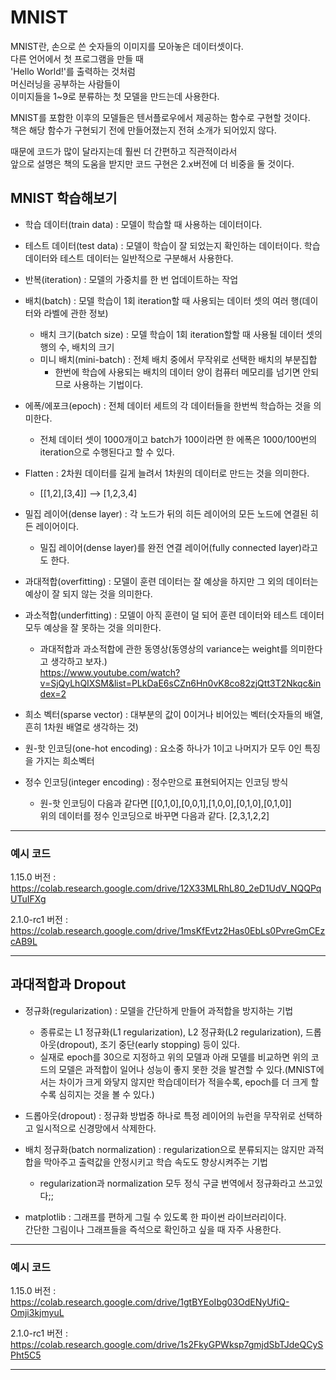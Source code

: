 # MNIST

MNIST란, 손으로 쓴 숫자들의 이미지를 모아놓은 데이터셋이다.\
다른 언어에서 첫 프로그램을 만들 때\
'Hello World!'를 출력하는 것처럼\
머신러닝을 공부하는 사람들이\
이미지들을 1~9로 분류하는 첫 모델을 만드는데 사용한다.

MNIST를 포함한 이후의 모델들은 텐서플로우에서 제공하는 함수로 구현할 것이다.\
책은 해당 함수가 구현되기 전에 만들어졌는지 전혀 소개가 되어있지 않다.

때문에 코드가 많이 달라지는데 훨씬 더 간편하고 직관적이라서\
앞으로 설명은 책의 도움을 받지만 코드 구현은 2.x버전에 더 비중을 둘 것이다.

## MNIST 학습해보기

+ 학습 데이터(train data) : 모델이 학습할 때 사용하는 데이터이다.
+ 테스트 데이터(test data) : 모델이 학습이 잘 되었는지 확인하는 데이터이다. 학습 데이터와 테스트 데이터는 일반적으로 구분해서 사용한다.
+ 반복(iteration) : 모델의 가중치를 한 번 업데이트하는 작업
+ 배치(batch) : 모델 학습이 1회 iteration할 때 사용되는 데이터 셋의 여러 행(데이터와 라벨에 관한 정보)
  + 배치 크기(batch size) : 모델 학습이 1회 iteration할할 때 사용될 데이터 셋의 행의 수, 배치의 크기
  + 미니 배치(mini-batch) : 전체 배치 중에서 무작위로 선택한 배치의 부분집합
    + 한번에 학습에 사용되는 배치의 데이터 양이 컴퓨터 메모리를 넘기면 안되므로 사용하는 기법이다.
+ 에폭/에포크(epoch) : 전체 데이터 세트의 각 데이터들을 한번씩 학습하는 것을 의미한다.
  + 전체 데이터 셋이 1000개이고 batch가 100이라면 한 에폭은 1000/100번의 iteration으로 수행된다고 할 수 있다.

+ Flatten : 2차원 데이터를 길게 늘려서 1차원의 데이터로 만드는 것을 의미한다.
  + [[1,2],[3,4]] --> [1,2,3,4]
+ 밀집 레이어(dense layer) : 각 노드가 뒤의 히든 레이어의 모든 노드에 연결된 히든 레이어이다.
  + 밀집 레이어(dense layer)를 완전 연결 레이어(fully connected layer)라고도 한다.
+ 과대적합(overfitting) : 모델이 훈련 데이터는 잘 예상을 하지만 그 외의 데이터는 예상이 잘 되지 않는 것을 의미한다.
+ 과소적합(underfitting) : 모델이 아직 훈련이 덜 되어 훈련 데이터와 테스트 데이터 모두 예상을 잘 못하는 것을 의미한다.
  + 과대적합과 과소적합에 관한 동영상(동영상의 variance는 weight를 의미한다고 생각하고 보자.)\
  https://www.youtube.com/watch?v=SjQyLhQIXSM&list=PLkDaE6sCZn6Hn0vK8co82zjQtt3T2Nkqc&index=2

+ 희소 벡터(sparse vector) : 대부분의 값이 0이거나 비어있는 벡터(숫자들의 배열, 흔히 1차원 배열로 생각하는 것)
+ 원-핫 인코딩(one-hot encoding) : 요소중 하나가 1이고 나머지가 모두 0인 특징을 가지는 희소벡터
+ 정수 인코딩(integer encoding) : 정수만으로 표현되어지는 인코딩 방식 
  + 원-핫 인코딩이 다음과 같다면 [[0,1,0],[0,0,1],[1,0,0],[0,1,0],[0,1,0]]\
  위의 데이터를 정수 인코딩으로 바꾸면 다음과 같다. [2,3,1,2,2]

---
### 예시 코드

1.15.0 버전 : https://colab.research.google.com/drive/12X33MLRhL80_2eD1UdV_NQQPqUTuIFXg

2.1.0-rc1 버전 : https://colab.research.google.com/drive/1msKfEvtz2Has0EbLs0PvreGmCEzcAB9L

---

## 과대적합과 Dropout

+ 정규화(regularization) : 모델을 간단하게 만들어 과적합을 방지하는 기법
  + 종류로는 L1 정규화(L1 regularization), L2 정규화(L2 regularization), 드롭아웃(dropout), 조기 중단(early stopping) 등이 있다.
  + 실재로 epoch를 30으로 지정하고 위의 모델과 아래 모델를 비교하면 위의 코드의 모델은 과적합이 일어나 성능이 좋지 못한 것을 발견할 수 있다.(MNIST에서는 차이가 크게 와닿지 않지만 학습데이터가 적을수록, epoch를 더 크게 할 수록 심히지는 것을 볼 수 있다.)
+ 드롭아웃(dropout) : 정규화 방법중 하나로 특정 레이어의 뉴런을 무작위로 선택하고 일시적으로 신경망에서 삭제한다.
+ 배치 정규화(batch normalization) : regularization으로 분류되지는 않지만 과적합을 막아주고 출력값을 안정시키고 학습 속도도 향상시켜주는 기법
  + regularization과 normalization 모두 정식 구글 번역에서 정규화라고 쓰고있다;;

+ matplotlib : 그래프를 편하게 그릴 수 있도록 한 파이썬 라이브러리이다. \
간단한 그림이나 그래프들을 즉석으로 확인하고 싶을 때 자주 사용한다.

---
### 예시 코드

1.15.0 버전 : https://colab.research.google.com/drive/1gtBYEoIbg03OdENyUfiQ-Omji3kjmyuL

2.1.0-rc1 버전 : https://colab.research.google.com/drive/1s2FkyGPWksp7gmjdSbTJdeQCySPht5C5

---
